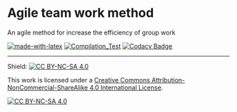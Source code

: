 # Agile team work method

An agile method for increase the efficiency of group work

[![made-with-latex](https://img.shields.io/badge/Made%20with-LaTeX-1f425f.svg)](https://www.latex-project.org/)
[![Compilation_Test](https://github.com/R0mb0/Agile-team-work-method/actions/workflows/Compilation_Test.yml/badge.svg)](https://github.com/R0mb0/Agile-team-work-method/actions/workflows/Compilation_Test.yml)
[![Codacy Badge](https://app.codacy.com/project/badge/Grade/c4fc3203b3d4405699fb3a8735204319)](https://app.codacy.com/gh/R0mb0/Agile-team-work-method/dashboard?utm_source=gh&utm_medium=referral&utm_content=&utm_campaign=Badge_grade)

---

Shield: [![CC BY-NC-SA 4.0][cc-by-nc-sa-shield]][cc-by-nc-sa]

This work is licensed under a
[Creative Commons Attribution-NonCommercial-ShareAlike 4.0 International License][cc-by-nc-sa].

[![CC BY-NC-SA 4.0][cc-by-nc-sa-image]][cc-by-nc-sa]

[cc-by-nc-sa]: http://creativecommons.org/licenses/by-nc-sa/4.0/
[cc-by-nc-sa-image]: https://licensebuttons.net/l/by-nc-sa/4.0/88x31.png
[cc-by-nc-sa-shield]: https://img.shields.io/badge/License-CC%20BY--NC--SA%204.0-lightgrey.svg
